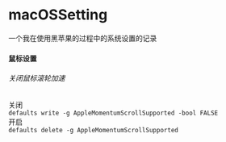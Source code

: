# macOSSetting
一个我在使用黑苹果的过程中的系统设置的记录<br/>

#### 鼠标设置<br/>
###### 关闭鼠标滚轮加速<br/>
关闭<br/>
`defaults write -g AppleMomentumScrollSupported -bool FALSE`<br/>
开启<br/>
`defaults delete -g AppleMomentumScrollSupported`<br/>
